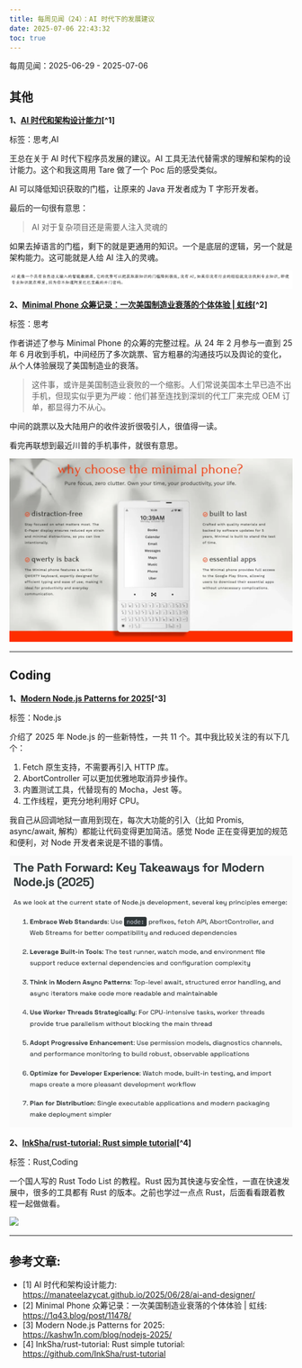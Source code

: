 ```yaml
---
title: 每周见闻（24）：AI 时代下的发展建议
date: 2025-07-06 22:43:32
toc: true
---
```


每周见闻：2025-06-29 - 2025-07-06

## 其他
**1、[AI 时代和架构设计能力](https://manateelazycat.github.io/2025/06/28/ai-and-designer/)[^1]**

标签：思考,AI

王总在关于 AI 时代下程序员发展的建议。AI 工具无法代替需求的理解和架构的设计能力。这个和我这周用 Tare 做了一个 Poc 后的感受类似。

AI 可以降低知识获取的门槛，让原来的 Java 开发者成为 T 字形开发者。

最后的一句很有意思：
> AI 对于复杂项目还是需要人注入灵魂的

如果去掉语言的门槛，剩下的就是更通用的知识。一个是底层的逻辑，另一个就是架构能力。这可能就是人给 AI 注入的灵魂。

![](https://raw.githubusercontent.com/Konata9/pic-base/main/pics/ai-architecture-ability.png)

**2、[Minimal Phone 众筹记录：一次美国制造业衰落的个体体验 | 虹线](https://1q43.blog/post/11478/)[^2]**

标签：思考

作者讲述了参与 Minimal Phone 的众筹的完整过程。从 24 年 2 月参与一直到 25 年 6 月收到手机，中间经历了多次跳票、官方粗暴的沟通技巧以及舆论的变化，从个人体验展现了美国制造业的衰落。

>  这件事，或许是美国制造业衰败的一个缩影。人们常说美国本土早已造不出手机，但现实似乎更为严峻：他们甚至连找到深圳的代工厂来完成 OEM 订单，都显得力不从心。

中间的跳票以及大陆用户的收件波折很吸引人，很值得一读。

看完再联想到最近川普的手机事件，就很有意思。

![](https://raw.githubusercontent.com/Konata9/pic-base/main/pics/minimal-phone-records.webp)

----

## Coding
**1、[Modern Node.js Patterns for 2025](https://kashw1n.com/blog/nodejs-2025/)[^3]**

标签：Node.js

介绍了 2025 年 Node.js 的一些新特性，一共 11 个。其中我比较关注的有以下几个：
1. Fetch 原生支持，不需要再引入 HTTP 库。
2. AbortController 可以更加优雅地取消异步操作。
3. 内置测试工具，代替现有的 Mocha，Jest 等。
4. 工作线程，更充分地利用好 CPU。

我自己从回调地狱一直用到现在，每次大功能的引入（比如 Promis, async/await, 解构）都能让代码变得更加简洁。感觉 Node 正在变得更加的规范和便利，对 Node 开发者来说是不错的事情。

![](https://raw.githubusercontent.com/Konata9/pic-base/main/pics/node-js-2025.png)

**2、[InkSha/rust-tutorial: Rust simple tutorial](https://github.com/InkSha/rust-tutorial)[^4]**

标签：Rust,Coding

一个国人写的 Rust Todo List 的教程。Rust 因为其快速与安全性，一直在快速发展中，很多的工具都有 Rust 的版本。之前也学过一点点 Rust，后面看看跟着教程一起做做看。

![](https://opengraph.githubassets.com/1251709a54677e271b2b64babebfcc334b40a9a3867212256b93eb14d5362b40/InkSha/rust-tutorial)


----

## 参考文章:
- [1] AI 时代和架构设计能力: https://manateelazycat.github.io/2025/06/28/ai-and-designer/
- [2] Minimal Phone 众筹记录：一次美国制造业衰落的个体体验 | 虹线: https://1q43.blog/post/11478/
- [3] Modern Node.js Patterns for 2025: https://kashw1n.com/blog/nodejs-2025/
- [4] InkSha/rust-tutorial: Rust simple tutorial: https://github.com/InkSha/rust-tutorial
